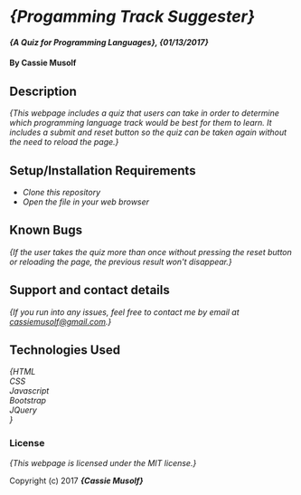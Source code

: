 # _{Progamming Track Suggester}_

#### _{A Quiz for Programming Languages}, {01/13/2017}_

#### By Cassie Musolf

## Description

_{This webpage includes a quiz that users can take in order to determine which programming language track would be best for them to learn. It includes a submit and reset button so the quiz can be taken again without the need to reload the page.}_

## Setup/Installation Requirements

* _Clone this repository_
* _Open the file in your web browser_

## Known Bugs

_{If the user takes the quiz more than once without pressing the reset button or reloading the page, the previous result won't disappear.}_

## Support and contact details

_{If you run into any issues, feel free to contact me by email at cassiemusolf@gmail.com.}_

## Technologies Used

_{HTML</br>CSS</br>Javascript</br>Bootstrap</br>JQuery</br>}_

### License

*{This webpage is licensed under the MIT license.}*

Copyright (c) 2017 **_{Cassie Musolf}_**
